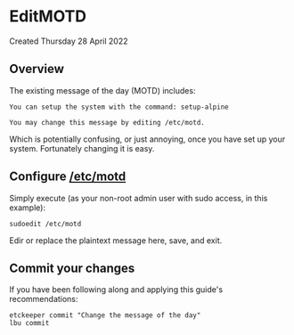 # EditMOTD
Created Thursday 28 April 2022

Overview
--------

The existing message of the day (MOTD) includes:

``You can setup the system with the command: setup-alpine``

``You may change this message by editing /etc/motd.``

Which is potentially confusing, or just annoying, once you have set up your system. Fortunately changing it is easy.

Configure [/etc/motd](file:///etc/motd)
---------------------------------------

Simply execute (as your non-root admin user with sudo access, in this example):

	sudoedit /etc/motd


Edir or replace the plaintext message here, save, and exit.

Commit your changes
-------------------

If you have been following along and applying this guide's recommendations:

	etckeeper commit "Change the message of the day"
	lbu commit


